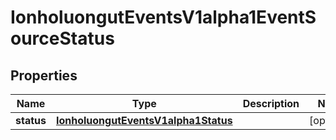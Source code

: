 

# IonholuongutEventsV1alpha1EventSourceStatus


## Properties

Name | Type | Description | Notes
------------ | ------------- | ------------- | -------------
**status** | [**IonholuongutEventsV1alpha1Status**](IonholuongutEventsV1alpha1Status.md) |  |  [optional]



